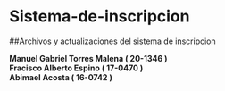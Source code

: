 # Sistema-de-inscripcion

##Archivos y actualizaciones del sistema de inscripcion

**Manuel Gabriel Torres Malena ( 20-1346 )**\
**Fracisco Alberto Espino ( 17-0470 )**\
**Abimael Acosta ( 16-0742 )**

